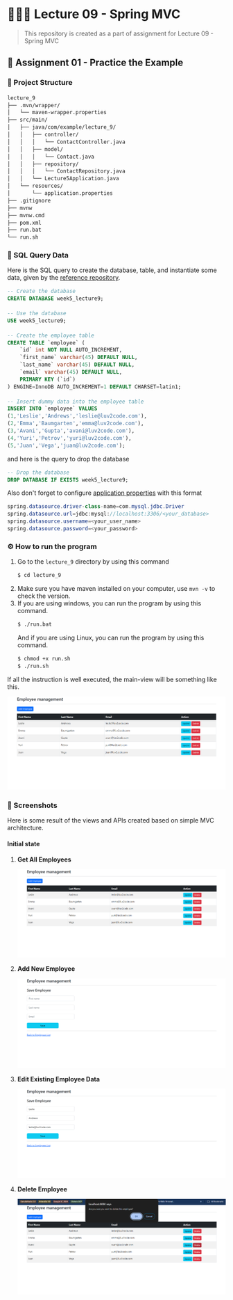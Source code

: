 # 👨🏻‍🏫 Lecture 09 - Spring MVC
> This repository is created as a part of assignment for Lecture 09 - Spring MVC

## 🔎 Assignment 01 - Practice the Example
### 🌳 Project Structure
```bash
lecture_9
├── .mvn/wrapper/
│   └── maven-wrapper.properties
├── src/main/
│   ├── java/com/example/lecture_9/
│   │   ├── controller/
│   │   │   └── ContactController.java
│   │   ├── model/
│   │   │   └── Contact.java
│   │   ├── repository/
│   │   │   └── ContactRepository.java
│   │   └── Lecture5Application.java
│   └── resources/
│       └── application.properties
├── .gitignore
├── mvnw
├── mvnw.cmd
├── pom.xml
├── run.bat
└── run.sh
```

### 🧩 SQL Query Data
Here is the SQL query to create the database, table, and instantiate some data, given by the [reference repository](https://github.com/NguyenVanTrieu/spring-mvc).
```sql
-- Create the database
CREATE DATABASE week5_lecture9;

-- Use the database
USE week5_lecture9;

-- Create the employee table
CREATE TABLE `employee` (
    `id` int NOT NULL AUTO_INCREMENT,
    `first_name` varchar(45) DEFAULT NULL,
    `last_name` varchar(45) DEFAULT NULL,
    `email` varchar(45) DEFAULT NULL,
    PRIMARY KEY (`id`)
) ENGINE=InnoDB AUTO_INCREMENT=1 DEFAULT CHARSET=latin1;

-- Insert dummy data into the employee table
INSERT INTO `employee` VALUES
(1,'Leslie','Andrews','leslie@luv2code.com'),
(2,'Emma','Baumgarten','emma@luv2code.com'),
(3,'Avani','Gupta','avani@luv2code.com'),
(4,'Yuri','Petrov','yuri@luv2code.com'),
(5,'Juan','Vega','juan@luv2code.com');
```

and here is the query to drop the database
```sql
-- Drop the database
DROP DATABASE IF EXISTS week5_lecture9;
```

Also don't forget to configure [application properties](/Week%2005/Lecture%2009/Assignment%2001/lecture_9/src/main/resources/application.properties) with this format
```java
spring.datasource.driver-class-name=com.mysql.jdbc.Driver
spring.datasource.url=jdbc:mysql://localhost:3306/<your_database>
spring.datasource.username=<your_user_name>
spring.datasource.password=<your_password>
```

### ⚙️ How to run the program
1. Go to the `lecture_9` directory by using this command
    ```bash
    $ cd lecture_9
    ```
2. Make sure you have maven installed on your computer, use `mvn -v` to check the version.
3. If you are using windows, you can run the program by using this command.
    ```bash
    $ ./run.bat
    ```
    And if you are using Linux, you can run the program by using this command.
    ```bash
    $ chmod +x run.sh
    $ ./run.sh
    ```

If all the instruction is well executed, the main-view will be something like this.

![Screenshot](img/start.png)

### 📸 Screenshots
Here is some result of the views and APIs created based on simple MVC architecture. 
<br>
#### Initial state

1. **Get All Employees**

    ![Screenshot](img/api1.png)
2. **Add New Employee**

    ![Screenshot](img/api2.png)
3. **Edit Existing Employee Data**

    ![Screenshot](img/api3.png)
4. **Delete Employee**

    ![Screenshot](img/api4.png)
